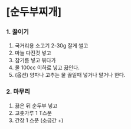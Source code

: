 # [순두부찌개] #

### 1. 끓이기  ###
1. 국거리용 소고기 2-30g 잘게 썰고
2. 마늘 다진것 넣고
3. 참기름 넣고 볶다가
4. 물 100cc 이하로 넣고 끓인다.
5. (옵션) 양파나 고추는 물 끓일때 넣거나 말거나 한다.

### 2. 마무리 ###
1. 끓은 뒤 순두부 넣고
2. 고춧가루 1 T스푼
3. 간장 1 스푼 (소금간 +)


